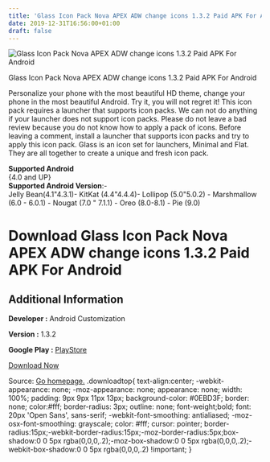 ```yaml
---
title: 'Glass Icon Pack Nova APEX ADW change icons 1.3.2 Paid APK For Android'
date: 2019-12-31T16:56:00+01:00
draft: false
---
```


![Glass Icon Pack Nova APEX ADW change icons 1.3.2 Paid APK For Android](https://i0.wp.com/apkhome.net/wp-content/uploads/2019/11/Glass-Icon-Pack-Nova-APEX-ADW-change-icons-1.3.2-Paid.png "Glass Icon Pack Nova APEX ADW change icons 1.3.2 Paid APK For Android")

  

Glass Icon Pack Nova APEX ADW change icons 1.3.2 Paid APK For Android

Personalize your phone with the most beautiful HD theme, change your phone in the most beautiful Android. Try it, you will not regret it! This icon pack requires a launcher that supports icon packs. We can not do anything if your launcher does not support icon packs. Please do not leave a bad review because you do not know how to apply a pack of icons. Before leaving a comment, install a launcher that supports icon packs and try to apply this icon pack. Glass is an icon set for launchers, Minimal and Flat. They are all together to create a unique and fresh icon pack.

**Supported Android**  
{4.0 and UP}  
**Supported Android Version**:-  
Jelly Bean(4.1"4.3.1)- KitKat (4.4"4.4.4)- Lollipop (5.0"5.0.2) - Marshmallow (6.0 - 6.0.1) - Nougat (7.0 " 7.1.1) - Oreo (8.0-8.1) - Pie (9.0)

Download Glass Icon Pack Nova APEX ADW change icons 1.3.2 Paid APK For Android
==============================================================================

Additional Information
----------------------

**Developer :** Android Customization

**Version :** 1.3.2

**Google Play :** [PlayStore](https://play.google.com/store/apps/details?id=org.adwtheme.novasense)

  

[Download Now](https://store4app.co/post/glass-icon-pack-nova-apex-adw-change-icons-1-3-2-paid-apk-for-android_1573926366)

  
Source: [Go homepage.](https://store4app.co/post/glass-icon-pack-nova-apex-adw-change-icons-1-3-2-paid-apk-for-android_1573926366) .downloadtop{ text-align:center; -webkit-appearance: none; -moz-appearance: none; appearance: none; width: 100%; padding: 9px 9px 11px 13px; background-color: #0EBD3F; border: none; color:#fff; border-radius: 3px; outline: none; font-weight;bold; font: 20px 'Open Sans', sans-serif; -webkit-font-smoothing: antialiased; -moz-osx-font-smoothing: grayscale; color: #fff; cursor: pointer; border-radius:15px;-webkit-border-radius:15px;-moz-border-radius:5px;box-shadow:0 0 5px rgba(0,0,0,.2);-moz-box-shadow:0 0 5px rgba(0,0,0,.2);-webkit-box-shadow:0 0 5px rgba(0,0,0,.2) !important; }